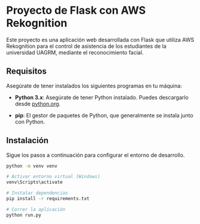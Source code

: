 # Proyecto de Flask con AWS Rekognition

Este proyecto es una aplicación web desarrollada con Flask que utiliza AWS Rekognition para el control de asistencia de los estudiantes de la universidad UAGRM, mediante el reconocimiento facial.

## Requisitos

Asegúrate de tener instalados los siguientes programas en tu máquina:

- **Python 3.x**: Asegúrate de tener Python instalado. Puedes descargarlo desde [python.org](https://www.python.org/downloads/).

- **pip**: El gestor de paquetes de Python, que generalmente se instala junto con Python.

## Instalación

Sigue los pasos a continuación para configurar el entorno de desarrollo.

```bash
python -m venv venv

# Activar entorno virtual (Windows)
venv\Scripts\activate

# Instalar dependencias
pip install -r requirements.txt

# Correr la aplicación
python run.py
